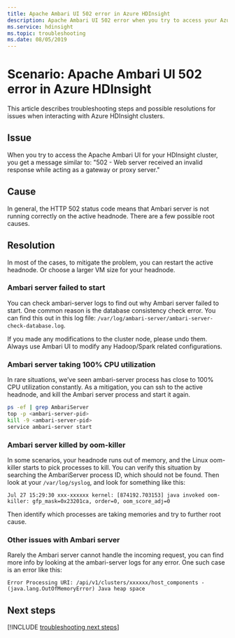 ```yaml
---
title: Apache Ambari UI 502 error in Azure HDInsight
description: Apache Ambari UI 502 error when you try to access your Azure HDInsight cluster
ms.service: hdinsight
ms.topic: troubleshooting
ms.date: 08/05/2019
---
```


# Scenario: Apache Ambari UI 502 error in Azure HDInsight

This article describes troubleshooting steps and possible resolutions for issues when interacting with Azure HDInsight clusters.

## Issue

When you try to access the Apache Ambari UI for your HDInsight cluster, you get a message similar to: "502 - Web server received an invalid response while acting as a gateway or proxy server."

## Cause

In general, the HTTP 502 status code means that Ambari server is not running correctly on the active headnode. There are a few possible root causes.

## Resolution

In most of the cases, to mitigate the problem, you can restart the active headnode. Or choose a larger VM size for your headnode.

### Ambari server failed to start

You can check ambari-server logs to find out why Ambari server failed to start. One common reason is the database consistency check error. You can find this out in this log file: `/var/log/ambari-server/ambari-server-check-database.log`.

If you made any modifications to the cluster node, please undo them. Always use Ambari UI to modify any Hadoop/Spark related configurations.

### Ambari server taking 100% CPU utilization

In rare situations, we’ve seen ambari-server process has close to 100% CPU utilization constantly. As a mitigation, you can ssh to the active headnode, and kill the Ambari server process and start it again.

```bash
ps -ef | grep AmbariServer
top -p <ambari-server-pid>
kill -9 <ambari-server-pid>
service ambari-server start
```

### Ambari server killed by oom-killer

In some scenarios, your headnode runs out of memory, and the Linux oom-killer starts to pick processes to kill. You can verify this situation by searching the AmbariServer process ID, which should not be found. Then look at your `/var/log/syslog`, and look for something like this:

```
Jul 27 15:29:30 xxx-xxxxxx kernel: [874192.703153] java invoked oom-killer: gfp_mask=0x23201ca, order=0, oom_score_adj=0
```

Then identify which processes are taking memories and try to further root cause.

### Other issues with Ambari server

Rarely the Ambari server cannot handle the incoming request, you can find more info by looking at the ambari-server logs for any error. One such case is an error like this:

```
Error Processing URI: /api/v1/clusters/xxxxxx/host_components - (java.lang.OutOfMemoryError) Java heap space
```

## Next steps

[!INCLUDE [troubleshooting next steps](../../../includes/hdinsight-troubleshooting-next-steps.md)]